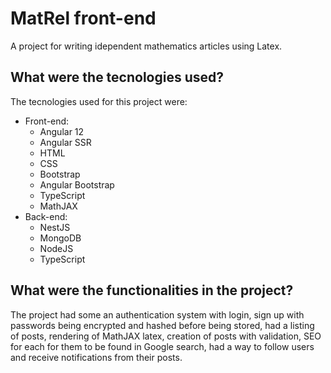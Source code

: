 # MatRel front-end

A project for writing idependent mathematics articles using Latex.

## What were the tecnologies used?

The tecnologies used for this project were:

- Front-end:
  - Angular 12
  - Angular SSR
  - HTML
  - CSS
  - Bootstrap
  - Angular Bootstrap
  - TypeScript
  - MathJAX
- Back-end:
  - NestJS
  - MongoDB
  - NodeJS
  - TypeScript


## What were the functionalities in the project?

The project had some an authentication system with login, sign up with passwords being encrypted and hashed before being stored,
had a listing of posts, rendering of MathJAX latex, creation of posts with validation, SEO for each for them to be found in Google search,
had a way to follow users and receive notifications from their posts.
